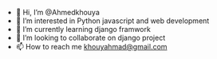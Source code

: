 - 👋 Hi, I’m @Ahmedkhouya
- 👀 I’m interested in  Python javascript and web development
- 🌱 I’m currently learning django framwork
- 💞️ I’m looking to collaborate on django project
- 📫 How to reach me khouyahmad@gmail.com

<!---
Ahmedkhouya/Ahmedkhouya is a ✨ special ✨ repository because its `README.md` (this file) appears on your GitHub profile.
You can click the Preview link to take a look at your changes.
--->
